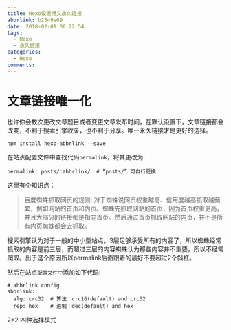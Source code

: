 ```yaml
---
title: Hexo设置博文永久连接
abbrlink: b2549e69
date: 2018-02-01 00:22:54
tags:
  - Hexo
  - 永久链接
categories:
  - Hexo
comments:
---
```

# 文章链接唯一化  
也许你会数次更改文章题目或者变更文章发布时间，在默认设置下，文章链接都会改变，不利于搜索引擎收录，也不利于分享。唯一永久链接才是更好的选择。
```
npm install hexo-abbrlink --save
```
在站点配置文件中查找代码`permalink`，将其更改为:
```
permalink: posts/:abbrlink/  # “posts/” 可自行更换
```
这里有个知识点：
>百度蜘蛛抓取网页的规则: 对于蜘蛛说网页权重越高、信用度越高抓取越频繁，例如网站的首页和内页。蜘蛛先抓取网站的首页，因为首页权重更高，并且大部分的链接都是指向首页。然后通过首页抓取网站的内页，并不是所有内页蜘蛛都会去抓取。

搜索引擎认为对于一般的中小型站点，3层足够承受所有的内容了，所以蜘蛛经常抓取的内容是前三层，而超过三层的内容蜘蛛认为那些内容并不重要，所以不经常爬取。出于这个原因所以permalink后面跟着的最好不要超过2个斜杠。

然后在站点`配置文件中`添加如下代码:
```
# abbrlink config
abbrlink:
  alg: crc32  # 算法：crc16(default) and crc32
  rep: hex    # 进制：dec(default) and hex
```
2*2 四种选择模式